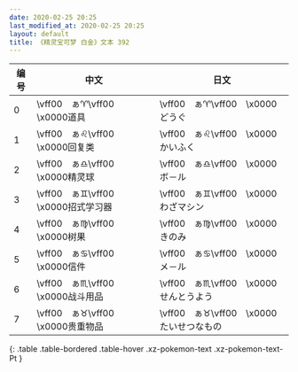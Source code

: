 ```yaml
---
date: 2020-02-25 20:25
last_modified_at: 2020-02-25 20:25
layout: default
title: 《精灵宝可梦 白金》文本 392
---
```

| 编号 | 中文 | 日文 |
| ---- | ---- | ---- |
| 0 | \vff00　ぁ♈\vff00　\x0000道具 | \vff00　ぁ♈\vff00　\x0000どうぐ |
| 1 | \vff00　ぁ♌\vff00　\x0000回复类 | \vff00　ぁ♌\vff00　\x0000かいふく |
| 2 | \vff00　ぁ♎\vff00　\x0000精灵球 | \vff00　ぁ♎\vff00　\x0000ボ－ル |
| 3 | \vff00　ぁ♊\vff00　\x0000招式学习器 | \vff00　ぁ♊\vff00　\x0000わざマシン |
| 4 | \vff00　ぁ♍\vff00　\x0000树果 | \vff00　ぁ♍\vff00　\x0000きのみ |
| 5 | \vff00　ぁ♋\vff00　\x0000信件 | \vff00　ぁ♋\vff00　\x0000メ－ル |
| 6 | \vff00　ぁ♏\vff00　\x0000战斗用品 | \vff00　ぁ♏\vff00　\x0000せんとうよう |
| 7 | \vff00　ぁ♉\vff00　\x0000贵重物品 | \vff00　ぁ♉\vff00　\x0000たいせつなもの |
{: .table .table-bordered .table-hover .xz-pokemon-text .xz-pokemon-text-Pt }